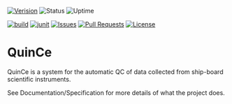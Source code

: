 [![Verision](https://img.shields.io/github/v/release/BjerknesClimateDataCentre/QuinCe)](https://quince.bcdc.no)
![Status](https://img.shields.io/uptimerobot/status/m778932366-17f73ee77c432e68e22f5195)
![Uptime](https://img.shields.io/uptimerobot/ratio/m778932366-17f73ee77c432e68e22f5195)

[![build](https://github.com/BjerknesClimateDataCentre/QuinCe/workflows/build/badge.svg)](https://github.com/BjerknesClimateDataCentre/QuinCe/actions)
[![junit](https://github.com/BjerknesClimateDataCentre/QuinCe/workflows/junit/badge.svg)](https://github.com/BjerknesClimateDataCentre/QuinCe/actions)
[![Issues](https://img.shields.io/github/issues-raw/BjerknesClimateDataCentre/QuinCe)](https://github.com/BjerknesClimateDataCentre/QuinCe/issues)
[![Pull Requests](https://img.shields.io/github/issues-pr/BjerknesClimateDataCentre/QuinCe)](https://github.com/BjerknesClimateDataCentre/QuinCe/pulls)
[![License](https://img.shields.io/github/license/BjerknesClimateDataCentre/QuinCe)](https://www.gnu.org/licenses/gpl-3.0)

# QuinCe
QuinCe is a system for the automatic QC of data collected from ship-board scientific instruments.

See Documentation/Specification for more details of what the project does.

